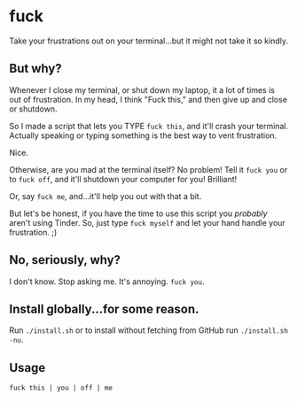 # fuck
Take your frustrations out on your terminal...but it might not take it so kindly.

## But why?
Whenever I close my terminal, or shut down my laptop, it a lot of times is out of frustration. In my head, I think "Fuck this," and then give up and close or shutdown.

So I made a script that lets you TYPE `fuck this`, and it'll crash your terminal. Actually speaking or typing something is the best way to vent frustration.

Nice.

Otherwise, are you mad at the terminal itself? No problem! Tell it  `fuck you` or to `fuck off`, and it'll shutdown your computer for you! Brilliant!

Or, say `fuck me`, and...it'll help you out with that a bit.

But let's be honest, if you have the time to use this script you *probably* aren't using Tinder. So, just type `fuck myself` and let your hand handle your frustration. ;)

## No, seriously, why?
I don't know. Stop asking me. It's annoying. `fuck you`.

## Install globally...for some reason.
Run `./install.sh` or to install without fetching from GitHub run `./install.sh -nu`.

## Usage
`fuck this | you | off | me`
